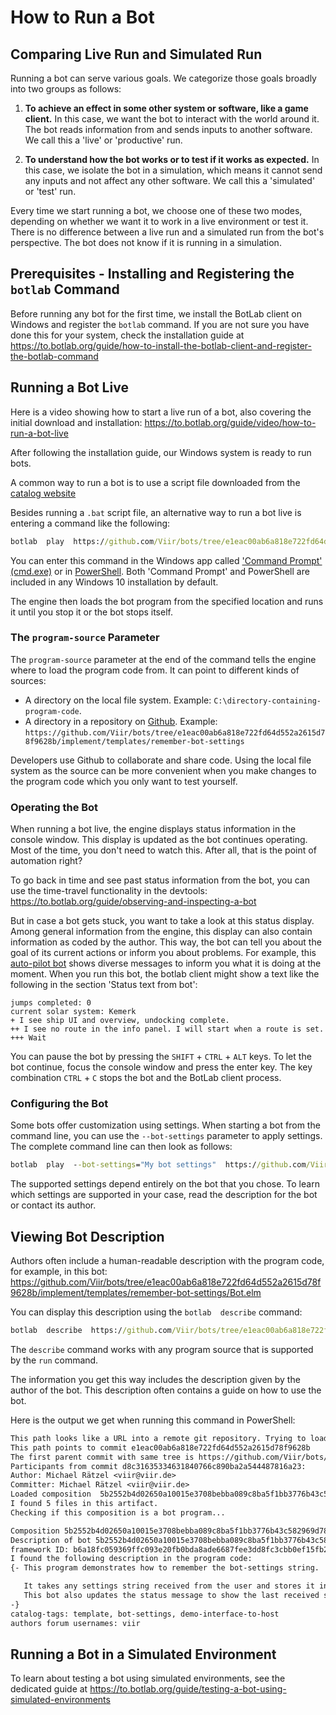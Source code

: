 # How to Run a Bot

## Comparing Live Run and Simulated Run

Running a bot can serve various goals. We categorize those goals broadly into two groups as follows:

1. **To achieve an effect in some other system or software, like a game client.** In this case, we want the bot to interact with the world around it. The bot reads information from and sends inputs to another software. We call this a 'live' or 'productive' run.

2. **To understand how the bot works or to test if it works as expected.** In this case, we isolate the bot in a simulation, which means it cannot send any inputs and not affect any other software. We call this a 'simulated' or 'test' run.

Every time we start running a bot, we choose one of these two modes, depending on whether we want it to work in a live environment or test it. There is no difference between a live run and a simulated run from the bot's perspective. The bot does not know if it is running in a simulation.

## Prerequisites - Installing and Registering the `botlab` Command

Before running any bot for the first time, we install the BotLab client on Windows and register the `botlab` command. If you are not sure you have done this for your system, check the installation guide at https://to.botlab.org/guide/how-to-install-the-botlab-client-and-register-the-botlab-command

## Running a Bot Live

Here is a video showing how to start a live run of a bot, also covering the initial download and installation: https://to.botlab.org/guide/video/how-to-run-a-bot-live

After following the installation guide, our Windows system is ready to run bots.

A common way to run a bot is to use a script file downloaded from the [catalog website](https://catalog.botlab.org/)

Besides running a `.bat` script file, an alternative way to run a bot live is entering a command like the following:

```cmd
botlab  play  https://github.com/Viir/bots/tree/e1eac00ab6a818e722fd64d552a2615d78f9628b/implement/templates/remember-bot-settings
```

You can enter this command in the Windows app called ['Command Prompt' (cmd.exe)](https://en.wikipedia.org/wiki/Cmd.exe) or in [PowerShell](https://en.wikipedia.org/wiki/PowerShell). Both 'Command Prompt' and PowerShell are included in any Windows 10 installation by default.

The engine then loads the bot program from the specified location and runs it until you stop it or the bot stops itself.

### The `program-source` Parameter

The `program-source` parameter at the end of the command tells the engine where to load the program code from. It can point to different kinds of sources:

+ A directory on the local file system. Example: `C:\directory-containing-program-code`.
+ A directory in a repository on [Github](https://github.com). Example: `https://github.com/Viir/bots/tree/e1eac00ab6a818e722fd64d552a2615d78f9628b/implement/templates/remember-bot-settings`

Developers use Github to collaborate and share code. Using the local file system as the source can be more convenient when you make changes to the program code which you only want to test yourself.

### Operating the Bot

When running a bot live, the engine displays status information in the console window. This display is updated as the bot continues operating.
Most of the time, you don't need to watch this. After all, that is the point of automation right?

To go back in time and see past status information from the bot, you can use the time-travel functionality in the devtools: https://to.botlab.org/guide/observing-and-inspecting-a-bot

But in case a bot gets stuck, you want to take a look at this status display. Among general information from the engine, this display can also contain information as coded by the author. This way, the bot can tell you about the goal of its current actions or inform you about problems. For example, this [auto-pilot bot](https://github.com/Viir/bots/tree/e1eac00ab6a818e722fd64d552a2615d78f9628b/implement/applications/eve-online/eve-online-warp-to-0-autopilot) shows diverse messages to inform you what it is doing at the moment. When you run this bot, the botlab client might show a text like the following in the section 'Status text from bot':

```
jumps completed: 0
current solar system: Kemerk
+ I see ship UI and overview, undocking complete.
++ I see no route in the info panel. I will start when a route is set.
+++ Wait
```

You can pause the bot by pressing the `SHIFT` + `CTRL` + `ALT` keys. To let the bot continue, focus the console window and press the enter key. The key combination `CTRL` + `C` stops the bot and the BotLab client process.

### Configuring the Bot

Some bots offer customization using settings. When starting a bot from the command line, you can use the `--bot-settings` parameter to apply settings. The complete command line can then look as follows:

```cmd
botlab  play  --bot-settings="My bot settings"  https://github.com/Viir/bots/tree/e1eac00ab6a818e722fd64d552a2615d78f9628b/implement/templates/remember-bot-settings
```

The supported settings depend entirely on the bot that you chose. To learn which settings are supported in your case, read the description for the bot or contact its author.

## Viewing Bot Description

Authors often include a human-readable description with the program code, for example, in this bot: https://github.com/Viir/bots/tree/e1eac00ab6a818e722fd64d552a2615d78f9628b/implement/templates/remember-bot-settings/Bot.elm

You can display this description using the `botlab  describe` command:

```cmd
botlab  describe  https://github.com/Viir/bots/tree/e1eac00ab6a818e722fd64d552a2615d78f9628b/implement/templates/remember-bot-settings
```

The `describe` command works with any program source that is supported by the `run` command.

The information you get this way includes the description given by the author of the bot. This description often contains a guide on how to use the bot.

Here is the output we get when running this command in PowerShell:

```txt
This path looks like a URL into a remote git repository. Trying to load from there...
This path points to commit e1eac00ab6a818e722fd64d552a2615d78f9628b
The first parent commit with same tree is https://github.com/Viir/bots/tree/d8c31635334631840766c890ba2a544487816a23/implement/templates/remember-bot-settings
Participants from commit d8c31635334631840766c890ba2a544487816a23:
Author: Michael Rätzel <viir@viir.de>
Committer: Michael Rätzel <viir@viir.de>
Loaded composition  5b2552b4d02650a10015e3708bebba089c8ba5f1bb3776b43c582969d787e8da
I found 5 files in this artifact.
Checking if this composition is a bot program...

Composition 5b2552b4d02650a10015e3708bebba089c8ba5f1bb3776b43c582969d787e8da has the structure of a bot program code.
Description of bot 5b2552b4d02650a10015e3708bebba089c8ba5f1bb3776b43c582969d787e8da:
framework ID: b6a18fc059369ffc093e20fb0bda8ade6687fee3dd8fc3cbb0ef15fb2835b68c
I found the following description in the program code:
{- This program demonstrates how to remember the bot-settings string.

   It takes any settings string received from the user and stores it in the bot state.
   This bot also updates the status message to show the last received settings string, so you can check that a method (e.g., via command line) of applying the settings works.
-}
catalog-tags: template, bot-settings, demo-interface-to-host
authors forum usernames: viir
```

## Running a Bot in a Simulated Environment

To learn about testing a bot using simulated environments, see the dedicated guide at https://to.botlab.org/guide/testing-a-bot-using-simulated-environments
